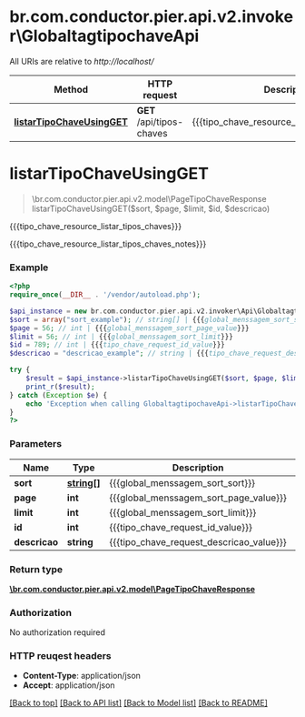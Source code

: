# br.com.conductor.pier.api.v2.invoker\GlobaltagtipochaveApi

All URIs are relative to *http://localhost/*

Method | HTTP request | Description
------------- | ------------- | -------------
[**listarTipoChaveUsingGET**](GlobaltagtipochaveApi.md#listarTipoChaveUsingGET) | **GET** /api/tipos-chaves | {{{tipo_chave_resource_listar_tipos_chaves}}}


# **listarTipoChaveUsingGET**
> \br.com.conductor.pier.api.v2.model\PageTipoChaveResponse listarTipoChaveUsingGET($sort, $page, $limit, $id, $descricao)

{{{tipo_chave_resource_listar_tipos_chaves}}}

{{{tipo_chave_resource_listar_tipos_chaves_notes}}}

### Example 
```php
<?php
require_once(__DIR__ . '/vendor/autoload.php');

$api_instance = new br.com.conductor.pier.api.v2.invoker\Api\GlobaltagtipochaveApi();
$sort = array("sort_example"); // string[] | {{{global_menssagem_sort_sort}}}
$page = 56; // int | {{{global_menssagem_sort_page_value}}}
$limit = 56; // int | {{{global_menssagem_sort_limit}}}
$id = 789; // int | {{{tipo_chave_request_id_value}}}
$descricao = "descricao_example"; // string | {{{tipo_chave_request_descricao_value}}}

try { 
    $result = $api_instance->listarTipoChaveUsingGET($sort, $page, $limit, $id, $descricao);
    print_r($result);
} catch (Exception $e) {
    echo 'Exception when calling GlobaltagtipochaveApi->listarTipoChaveUsingGET: ', $e->getMessage(), "\n";
}
?>
```

### Parameters

Name | Type | Description  | Notes
------------- | ------------- | ------------- | -------------
 **sort** | [**string[]**](string.md)| {{{global_menssagem_sort_sort}}} | [optional] 
 **page** | **int**| {{{global_menssagem_sort_page_value}}} | [optional] 
 **limit** | **int**| {{{global_menssagem_sort_limit}}} | [optional] 
 **id** | **int**| {{{tipo_chave_request_id_value}}} | [optional] 
 **descricao** | **string**| {{{tipo_chave_request_descricao_value}}} | [optional] 

### Return type

[**\br.com.conductor.pier.api.v2.model\PageTipoChaveResponse**](PageTipoChaveResponse.md)

### Authorization

No authorization required

### HTTP reuqest headers

 - **Content-Type**: application/json
 - **Accept**: application/json

[[Back to top]](#) [[Back to API list]](../README.md#documentation-for-api-endpoints) [[Back to Model list]](../README.md#documentation-for-models) [[Back to README]](../README.md)

